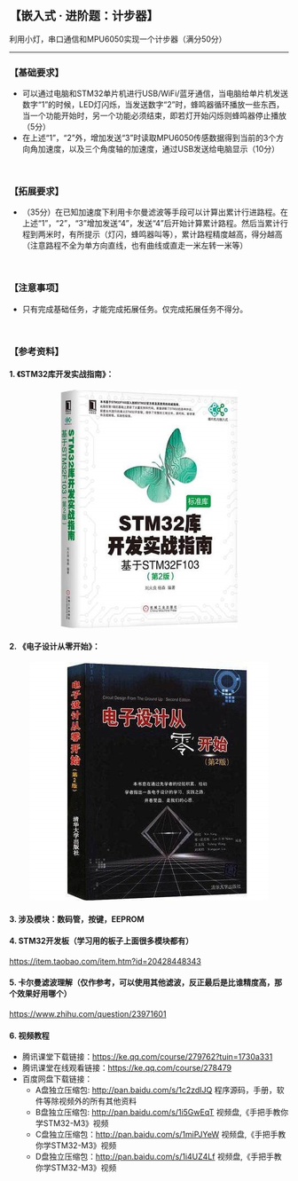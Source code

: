 ## 【嵌入式 · 进阶题：计步器】  
利用小灯，串口通信和MPU6050实现一个计步器（满分50分）  

---

### 【基础要求】
- 可以通过电脑和STM32单片机进行USB/WiFi/蓝牙通信，当电脑给单片机发送数字“1”的时候，LED灯闪烁，当发送数字“2”时，蜂鸣器循环播放一些东西，当一个功能开始时，另一个功能必须结束，即若灯开始闪烁则蜂鸣器停止播放（5分）  
- 在上述“1”，“2”外，增加发送“3”时读取MPU6050传感数据得到当前的3个方向角加速度，以及三个角度轴的加速度，通过USB发送给电脑显示（10分）  
<br />
  
### 【拓展要求】
- （35分）在已知加速度下利用卡尔曼滤波等手段可以计算出累计行进路程。在上述“1”，“2”，“3”增加发送“4”，发送“4”后开始计算累计路程。然后当累计行程到两米时，有所提示（灯闪，蜂鸣器叫等），累计路程精度越高，得分越高（注意路程不全为单方向直线，也有曲线或直走一米左转一米等） 
<br />
  
### 【注意事项】
- 只有完成基础任务，才能完成拓展任务。仅完成拓展任务不得分。  
<br />
  
### 【参考资料】
#### 1. 《STM32库开发实战指南》：
<p align="center">
 <img src="https://github.com/CXCYGZF-UESTC/SME_2018/raw/master/%E5%B5%8C%E5%85%A5%E5%BC%8F%20%C2%B7%20%E8%BF%9B%E9%98%B6%E9%A2%98/picture/%E5%9B%BE%E4%B8%80.jpg">
</p>  
  
#### 2. 《电子设计从零开始》：
<p align="center">
 <img src="https://github.com/CXCYGZF-UESTC/SME_2018/raw/master/%E5%B5%8C%E5%85%A5%E5%BC%8F%20%C2%B7%20%E8%BF%9B%E9%98%B6%E9%A2%98/picture/%E5%9B%BE%E4%BA%8C.jpg">
</p>  
  
#### 3. 涉及模块：数码管，按键，EEPROM
#### 4. STM32开发板（学习用的板子上面很多模块都有）  
https://item.taobao.com/item.htm?id=20428448343  
#### 5. 卡尔曼滤波理解（仅作参考，可以使用其他滤波，反正最后是比谁精度高，那个效果好用哪个）  
https://www.zhihu.com/question/23971601
#### 6. 视频教程  <br />
- 腾讯课堂下载链接：https://ke.qq.com/course/279762?tuin=1730a331  
- 腾讯课堂在线观看链接：https://ke.qq.com/course/278479  
- 百度网盘下载链接：  
  - A盘独立压缩包: http://pan.baidu.com/s/1c2zdIJQ 程序源码，手册，软件等除视频外的所有其他资料  
  - B盘独立压缩包: http://pan.baidu.com/s/1i5GwEqT 视频盘,《手把手教你学STM32-M3》视频  
  - C盘独立压缩包：http://pan.baidu.com/s/1miPJYeW 视频盘,《手把手教你学STM32-M3》视频  
  - D盘独立压缩包：http://pan.baidu.com/s/1i4UZ4Lf 视频盘,《手把手教你学STM32-M3》视频  
